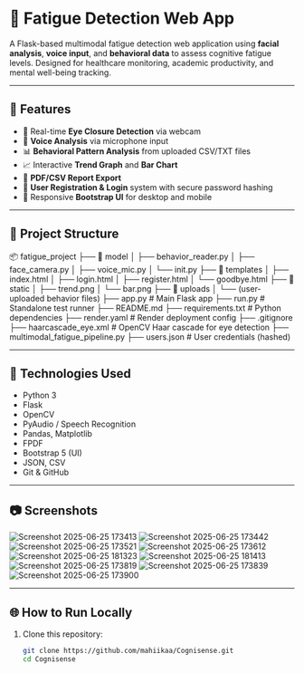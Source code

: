 # 🧠 Fatigue Detection Web App

A Flask-based multimodal fatigue detection web application using **facial analysis**, **voice input**, and **behavioral data** to assess cognitive fatigue levels. Designed for healthcare monitoring, academic productivity, and mental well-being tracking.

---

## 🚀 Features

- 📸 Real-time **Eye Closure Detection** via webcam
- 🎤 **Voice Analysis** via microphone input
- 📊 **Behavioral Pattern Analysis** from uploaded CSV/TXT files
- 📈 Interactive **Trend Graph** and **Bar Chart**
- 🧾 **PDF/CSV Report Export**
- 🔐 **User Registration & Login** system with secure password hashing
- 🎨 Responsive **Bootstrap UI** for desktop and mobile

---

## 📁 Project Structure

📦 fatigue_project
├── 📂 model
│ ├── behavior_reader.py
│ ├── face_camera.py
│ ├── voice_mic.py
│ └── init.py
├── 📂 templates
│ ├── index.html
│ ├── login.html
│ ├── register.html
│ └── goodbye.html
├── 📂 static
│ ├── trend.png
│ └── bar.png
├── 📂 uploads
│ └── (user-uploaded behavior files)
├── app.py # Main Flask app
├── run.py # Standalone test runner
├── README.md
├── requirements.txt # Python dependencies
├── render.yaml # Render deployment config
├── .gitignore
├── haarcascade_eye.xml # OpenCV Haar cascade for eye detection
├── multimodal_fatigue_pipeline.py
├── users.json # User credentials (hashed)


---

## 🧪 Technologies Used

- Python 3
- Flask
- OpenCV
- PyAudio / Speech Recognition
- Pandas, Matplotlib
- FPDF
- Bootstrap 5 (UI)
- JSON, CSV
- Git & GitHub

---

## 📷 Screenshots

![Screenshot 2025-06-25 173413](https://github.com/user-attachments/assets/69975169-3d54-4a76-87bb-48484476a2c3)
![Screenshot 2025-06-25 173442](https://github.com/user-attachments/assets/1565c32b-696c-4e2a-95a0-aa400567376a)
![Screenshot 2025-06-25 173521](https://github.com/user-attachments/assets/fe62af63-cda2-4bfe-b5be-e8934ea1eb6d)
![Screenshot 2025-06-25 173612](https://github.com/user-attachments/assets/1b1b703e-deb7-46fb-a2b6-77c96d566310)
![Screenshot 2025-06-25 181323](https://github.com/user-attachments/assets/647de96b-fd80-4f57-b7b1-a2a875429a12)
![Screenshot 2025-06-25 181413](https://github.com/user-attachments/assets/7071f30c-40ab-4f4e-90a8-94220cd794f5)
![Screenshot 2025-06-25 173819](https://github.com/user-attachments/assets/7c305a19-32dc-4bee-b4a0-1a16369d99d5)
![Screenshot 2025-06-25 173839](https://github.com/user-attachments/assets/31bb9357-49c9-4ca8-a936-bb40d1adcfba)
![Screenshot 2025-06-25 173900](https://github.com/user-attachments/assets/ae80962b-3267-428a-8975-73627fd8aa2f)


---

## 🌐 How to Run Locally

1. Clone this repository:
   ```bash
   git clone https://github.com/mahiikaa/Cognisense.git
   cd Cognisense
